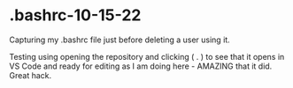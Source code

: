 # .bashrc-10-15-22
Capturing my .bashrc file just before deleting a user using it.

Testing using opening the repository and clicking ( . ) to see that it opens in VS Code and ready for editing as I am doing here - AMAZING that it did.  Great hack.
